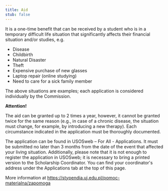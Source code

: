 ```yaml
---
title: Aid
stub: false
---
```

It is a one-time benefit that can be received by a student who is in a temporary difficult life situation that significantly affects their financial situation and/or studies, e.g. 

* Disease 
* Childbirth 
* Natural Disaster 
* Theft 
* Expensive purchase of new glasses 
* Laptop repair (online studying) 
* Need to care for a sick family member

The above situations are examples; each application is considered individually by the Commission. 

**Attention!** 

The aid can be granted up to 2 times a year, however, it cannot be granted twice for the same reason (e.g., in case of a chronic disease, the situation must change, for example, by introducing a new therapy). Each circumstance indicated in the application must be thoroughly documented. 

The application can be found in USOSweb – For All - Applications. It must be submitted no later than 3 months from the date of the event that affected your living situation. Additionally, please note that it is not enough to register the application in USOSweb; it is necessary to bring a printed version to the Scholarship Coordinator. You can find your coordinator's address under the Applications tab at the top of this page. 

More information at <https://stypendia.uj.edu.pl/pomoc-materialna/zapomoga>